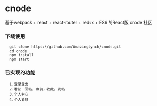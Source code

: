 # cnode
基于webpack + react + react-router + redux + ES6 的React版 cnode 社区

### 下载使用
```
  git clone https://github.com/AmazingLynch/cnode.git
  cd cnode
  npm install 
  npm start
```

### 已实现的功能
```
  1.登录登出
  2.看帖，回帖，点赞，收藏，发帖
  3.个人中心
  4.个人消息
```
